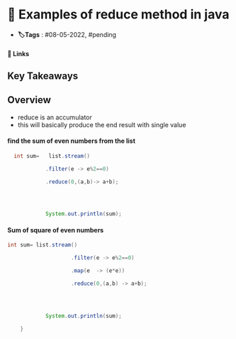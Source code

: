 # 📑 Examples of reduce method in java

- **🏷️Tags** : #08-05-2022,  #pending 

#### 🔗 Links


## Key Takeaways

## Overview
- reduce is an accumulator 
- this will basically produce the end result with single value


#### find the sum of even numbers from the list
```java
  int sum=   list.stream()

            .filter(e -> e%2==0)

            .reduce(0,(a,b)-> a+b);

  
  

            System.out.println(sum);

```


#### Sum of square of even numbers
```java
int sum= list.stream()

                    .filter(e -> e%2==0)

                    .map(e  -> (e*e))

                    .reduce(0,(a,b) -> a+b);

  
  

            System.out.println(sum);

    }

```
